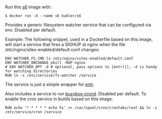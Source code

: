Run this [s6][] image with:

    $ docker run -d --name s6 kubler/s6

Provides a generic filesystem watcher service that can be configured via env. Disabled per default.

Example: The following snippet, used in a Dockerfile based on this image, will start a service that fires
a SIGHUP at nginx when the file /etc/nginx/sites-enabled/default.conf changes:

    ENV WATCHER_FS_CMD ls /etc/nginx/sites-enabled/default.conf
    ENV WATCHER_ONCHANGE pkill -HUP nginx
    # ENV WATCHER_OPT -d # optional, pass options to [entr][], -d is handy for watching directories
    RUN ln -s /etc/service/fs-watcher /service

The service is just a simple wrapper for [entr][].

Also includes a service to run [busybox-crond][]. Disabled per default. To enable the cron service in builds based on this image:

    RUN echo '* * * * * echo hi' >> /var/spool/cron/crontabs/root && ln -s /etc/service/cron /service

[s6]: http://skarnet.org/software/s6/
[entr]: http://entrproject.org/
[busybox-crond]: http://www.busybox.net/downloads/BusyBox.html
